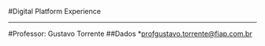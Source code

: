 #Digital Platform Experience
_____________________________

#Professor: Gustavo Torrente
##Dados
*profgustavo.torrente@fiap.com.br
